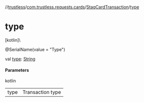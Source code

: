 //[trustless](../../../index.md)/[com.trustless.requests.cards](../index.md)/[StaqCardTransaction](index.md)/[type](type.md)

# type

[kotlin]\

@SerialName(value = &quot;Type&quot;)

val [type](type.md): [String](https://kotlinlang.org/api/latest/jvm/stdlib/kotlin/-string/index.html)

#### Parameters

kotlin

| | |
|---|---|
| type | Transaction type |
